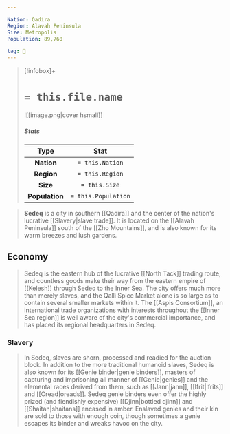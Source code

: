 ```yaml
---

Nation: Qadira
Region: Alavah Peninsula
Size: Metropolis
Population: 89,760

tag: 🌃
---
```


> [!infobox]+
> #  `= this.file.name`
> ![[image.png|cover hsmall]]
> ##### Stats
> Type | Stat |
> :---:|:---:|
> **Nation** | `= this.Nation` |
> **Region** | `= this.Region` |
> **Size** | `= this.Size` |
> **Population** | `= this.Population` |



> **Sedeq** is a city in southern [[Qadira]] and the center of the nation's lucrative [[Slavery|slave trade]]. It is located on the [[Alavah Peninsula]] south of the [[Zho Mountains]], and is also known for its warm breezes and lush gardens.


## Economy

> Sedeq is the eastern hub of the lucrative [[North Tack]] trading route, and countless goods make their way from the eastern empire of [[Kelesh]] through Sedeq to the Inner Sea.   The city offers much more than merely slaves, and the Qalli Spice Market alone is so large as to contain several smaller markets within it. The [[Aspis Consortium]], an international trade organizations with interests throughout the [[Inner Sea region]] is well aware of the city's commercial importance, and has placed its regional headquarters in Sedeq.


### Slavery

> In Sedeq, slaves are shorn, processed and readied for the auction block. In addition to the more traditional humanoid slaves, Sedeq is also known for its [[Genie binder|genie binders]], masters of capturing and imprisoning all manner of [[Genie|genies]] and the elemental races derived from them, such as [[Jann|jann]], [[Ifrit|ifrits]] and [[Oread|oreads]]. Sedeq genie binders even offer the highly prized (and fiendishly expensive) [[Djinn|bottled djinn]] and [[Shaitan|shaitans]] encased in amber. Enslaved genies and their kin are sold to those with enough coin, though sometimes a genie escapes its binder and wreaks havoc on the city.








